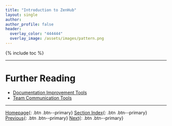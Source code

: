 ```yaml
---
title: "Introduction to ZenHub"
layout: single
author:
author_profile: false
header:
  overlay_color: "444444"
  overlay_image: /assets/images/pattern.png
---
```


{% include toc %}









___
# Further Reading
* [Documentation Improvement Tools](03-documentation-improvement-tools)
* [Team Communication Tools](04-team-communication-tools)


___

[Homepage](../index.md){: .btn  .btn--primary}
[Section Index](00-ProjectManagement-LandingPage){: .btn  .btn--primary}
[Previous](02B-intro-to-bitbucket){: .btn  .btn--primary}
[Next](03-documentation-improvement-tools){: .btn  .btn--primary}

